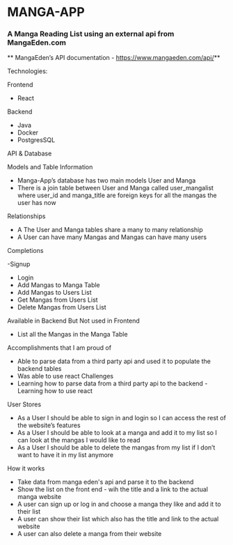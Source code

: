 # MANGA-APP 

### A Manga Reading List using an external api from MangaEden.com 

** MangaEden’s API  documentation - https://www.mangaeden.com/api/**

Technologies: 

Frontend
- React 

Backend
- Java
-	Docker
-	PostgresSQL


API & Database 

Models and Table Information
-	Manga-App’s database has two main models User and Manga
-	There is a join table between User and Manga called user_mangalist where user_id and manga_title are foreign keys for all the mangas the user has now

Relationships
-	A The User and Manga tables share a many to many relationship
-	A User can have many Mangas and Mangas can have many users


Completions

-Signup
-	Login
-	Add Mangas to Manga Table
-	Add Mangas to Users List
-	Get Mangas from Users List
-	Delete Mangas from Users List 

Available in Backend But Not used in Frontend
-	List all the Mangas in the Manga Table

Accomplishments that I am proud of
-	Able to parse data from a third party api and used it to populate the backend tables
-	Was able to use react 
Challenges
-	Learning how to parse data from a third party api to the backend
-Learning how to use react 

User Stores
-	As a User I should be able to sign in and login so I can access the rest of the website’s features
-	As a User I should be able to look at a manga and add it to my list so I can look at the mangas I would like to read
-	As a User I should be able to delete the mangas from my list if I don’t want to have it in my list anymore

How it works
- Take data from manga eden's api and parse it to the backend 
- Show the list on the front end - wih the title and a link to the actual manga website
- A user can sign up or log in and choose a manga they like and add it to their list
- A user can show their list which also has the title and link to the actual website
- A user can also delete a manga from their website









